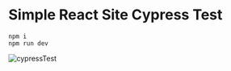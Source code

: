 # Simple React Site Cypress Test

```
npm i
npm run dev
```
![cypressTest](https://user-images.githubusercontent.com/97021586/219900931-815517f6-e25b-47b0-8f06-7e3befeb0dd9.gif)

